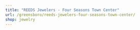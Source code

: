 ```yaml
---
title: "REEDS Jewelers - Four Seasons Town Center"
url: /greensboro/reeds-jewelers-four-seasons-town-center/
shop: jewelry
---
```

